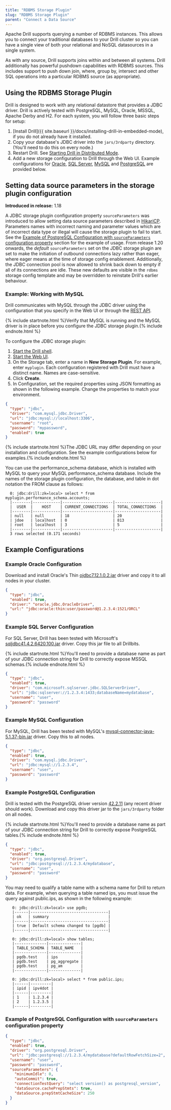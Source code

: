 ```yaml
---
title: "RDBMS Storage Plugin"
slug: "RDBMS Storage Plugin"
parent: "Connect a Data Source"
---
```

Apache Drill supports querying a number of RDBMS instances. This allows you to connect your traditional databases to your Drill cluster so you can have a single view of both your relational and NoSQL datasources in a single system. 

As with any source, Drill supports joins within and between all systems. Drill additionally has powerful pushdown capabilities with RDBMS sources. This includes support to push down join, where, group by, intersect and other SQL operations into a particular RDBMS source (as appropriate).

## Using the RDBMS Storage Plugin

Drill is designed to work with any relational datastore that provides a JDBC driver. Drill is actively tested with
 PostgreSQL, MySQL, Oracle, MSSQL, Apache Derby and H2. For each system, you will follow three basic steps for setup:

  1. [Install Drill]({{ site.baseurl }}/docs/installing-drill-in-embedded-mode), if you do not already have it installed.
  2. Copy your database's JDBC driver into the `jars/3rdparty` directory. (You'll need to do this on every node.)  
  3. Restart Drill. See [Starting Drill in Distributed Mode]({{site.baseurl}}/docs/starting-drill-in-distributed-mode/).
  4. Add a new storage configuration to Drill through the Web UI. Example configurations for [Oracle](#example-oracle-configuration), [SQL Server](#example-sql-server-configuration), [MySQL](#example-mysql-configuration) and [PostgreSQL](#example-postgres-configuration) are provided below.

## Setting data source parameters in the storage plugin configuration

**Introduced in release:** 1.18

A JDBC storage plugin configuration property `sourceParameters` was introduced to allow setting data source parameters described in [HikariCP](https://github.com/brettwooldridge/HikariCP#configuration-knobs-baby).  Parameters names with incorrect naming and parameter values which are of incorrect data type or illegal will cause the storage plugin to fail to start.  See the [Example of PostgreSQL Configuration with `sourceParameters` configuration property](#example-of-postgres-configuration-with-sourceparameters-configuration-property) section for the example of usage.  From release 1.20 onwards, the _default_  `sourceParameters` set on the JDBC storage plugin are set to make the initiation of outbound connections lazy rather than eager, where eager means at the time of storage config enablement.  Additionally, the JDBC connection pool is now allowed to shrink back down to empty if all of its connections are idle.  These new defaults are visible in the `rdbms` storage config template and may be overridden to reinstate Drill's earlier behaviour.

### Example: Working with MySQL

Drill communicates with MySQL through the JDBC driver using the configuration that you specify in the Web UI or through the [REST API]({{site.baseurl}}/docs/plugin-configuration-basics/#storage-plugin-rest-api).  

{% include startnote.html %}Verify that MySQL is running and the MySQL driver is in place before you configure the JDBC storage plugin.{% include endnote.html %}  

To configure the JDBC storage plugin:

1. [Start the Drill shell]({{site.baseurl}}/docs/starting-drill-on-linux-and-mac-os-x/).  
2. [Start the Web UI]({{site.baseurl}}/docs/starting-the-web-console/).  
3. On the Storage tab, enter a name in **New Storage Plugin**. For example, enter `myplugin`.
   Each configuration registered with Drill must have a distinct name. Names are case-sensitive.  
4. Click **Create**.  
5. In Configuration, set the required properties using JSON formatting as shown in the following example. Change the properties to match your environment.  
```json
{
  "type": "jdbc",
  "driver": "com.mysql.jdbc.Driver",
  "url": "jdbc:mysql://localhost:3306",
  "username": "root",
  "password": "mypassword",
  "enabled": true
}  
```

{% include startnote.html %}The JDBC URL may differ depending on your installation and configuration. See the example configurations below for examples.{% include endnote.html %}  

You can use the performance_schema database, which is installed with MySQL to query your MySQL performance_schema database. Include the names of the storage plugin configuration, the database, and table in dot notation the FROM clause as follows:

      0: jdbc:drill:zk=local> select * from myplugin.performance_schema.accounts;
      |--------|------------|----------------------|--------------------|
      |  USER  |    HOST    | CURRENT_CONNECTIONS  | TOTAL_CONNECTIONS  |
      |--------|------------|----------------------|--------------------|
      | null   | null       | 18                   | 20                 |
      | jdoe   | localhost  | 0                    | 813                |
      | root   | localhost  | 3                    | 5                  |
      |--------|------------|----------------------|--------------------|
      3 rows selected (0.171 seconds)




## Example Configurations

  
### Example Oracle Configuration

Download and install Oracle's Thin [ojdbc7.12.1.0.2.jar](http://www.oracle.com/technetwork/database/features/jdbc/default-2280470.html) driver and copy it to all nodes in your cluster.

```json
{
  "type": "jdbc",
  "enabled": true,
  "driver:" "oracle.jdbc.OracleDriver",
  "url:" "jdbc:oracle:thin:user/password@1.2.3.4:1521/ORCL"
}
```

### Example SQL Server Configuration

For SQL Server, Drill has been tested with Microsoft's  [sqljdbc41.4.2.6420.100.jar](https://www.microsoft.com/en-US/download/details.aspx?id=11774) driver. Copy this jar file to all Drillbits. 

{% include startnote.html %}You'll need to provide a database name as part of your JDBC connection string for Drill to correctly expose MSSQL schemas.{% include endnote.html %}
```json
{
  "type": "jdbc",
  "enabled": true,
  "driver": "com.microsoft.sqlserver.jdbc.SQLServerDriver",
  "url": "jdbc:sqlserver://1.2.3.4:1433;databaseName=mydatabase",
  "username": "user",
  "password": "password"
}
```

### Example MySQL Configuration

For MySQL, Drill has been tested with MySQL's [mysql-connector-java-5.1.37-bin.jar](http://dev.mysql.com/downloads/connector/j/) driver. Copy this to all nodes.
```json
{
  "type": "jdbc",
  "enabled": true,
  "driver": "com.mysql.jdbc.Driver",
  "url": "jdbc:mysql://1.2.3.4",
  "username": "user",
  "password": "password"
}  
```

### Example PostgreSQL Configuration

Drill is tested with the PostgreSQL driver version [42.2.11](https://mvnrepository.com/artifact/org.postgresql/postgresql) (any recent driver should work).
 Download and copy this driver jar to the `jars/3rdparty` folder on all nodes.

{% include startnote.html %}You'll need to provide a database name as part of your JDBC connection string for Drill to correctly expose PostgreSQL tables.{% include endnote.html %}

```json
{
  "type": "jdbc",
  "enabled": true,
  "driver": "org.postgresql.Driver",
  "url": "jdbc:postgresql://1.2.3.4/mydatabase",
  "username": "user",
  "password": "password"
}  
```

You may need to qualify a table name with a schema name for Drill to return data. For example, when querying a table named ips, you must issue the query against public.ips, as shown in the following example:  

       0: jdbc:drill:zk=local> use pgdb;          
       |------|----------------------------------|
       | ok   | summary                          |
       |------|----------------------------------|
       | true | Default schema changed to [pgdb] |
       |------|----------------------------------|
        
       0: jdbc:drill:zk=local> show tables;          
       |--------------|--------------|
       | TABLE_SCHEMA | TABLE_NAME   |
       |--------------|--------------|
       | pgdb.test    | ips          |
       | pgdb.test    | pg_aggregate |
       | pgdb.test    | pg_am        |
       |--------------|--------------|

       0: jdbc:drill:zk=local> select * from public.ips;          
       |------|---------|
       | ipid | ipv4dot |
       |------|---------|
       | 1    | 1.2.3.4 |
       | 2    | 1.2.3.5 |
       |------|---------|

### Example of PostgreSQL Configuration with `sourceParameters` configuration property
```json
{
  "type": "jdbc",
  "enabled": true,
  "driver": "org.postgresql.Driver",
  "url": "jdbc:postgresql://1.2.3.4/mydatabase?defaultRowFetchSize=2",
  "username": "user",
  "password": "password",
  "sourceParameters": {
    "minimumIdle": 0,
    "autoCommit": true,
    "connectionTestQuery": "select version() as postgresql_version",
    "dataSource.cachePrepStmts": true,
    "dataSource.prepStmtCacheSize": 250
  }
}  
```

